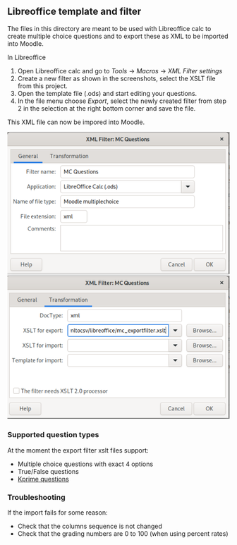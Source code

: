 ## Libreoffice template and filter

The files in this directory are meant to be used with Libreoffice calc to
create multiple choice questions and to export these as XML to be imported
into Moodle.

In Libreoffice 

1. Open Libreoffice calc and go to *Tools* -> *Macros* -> *XML Filter settings*
2. Create a new filter as shown in the screenshots, select the XSLT file from
this project.
3. Open the template file (.ods) and start editing your questions.
4. In the file menu choose *Export*, select the newly created filter from step 2
in the selection at the right bottom corner and save the file.

This XML file can now be impored into Moodle.

![Filter Settings tab general](xml_filter1.png "Filter Settings tab general")
![Filter Settings tab transformation](xml_filter2.png "Filter Settings tab transformation")

### Supported question types

At the moment the export filter xslt files support:

* Multiple choice questions with exact 4 options
* True/False questions
* [Kprime questions](https://docs.moodle.org/en/Kprime_question_type)

### Troubleshooting

If the import fails for some reason:

* Check that the columns sequence is not changed
* Check that the grading numbers are 0 to 100 (when using percent rates)
